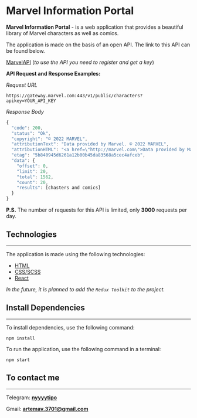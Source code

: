 
# __Marvel Information Portal__

__Marvel Information Portal__ - is a web application that provides a beautiful library of Marvel characters as well as comics.

The application is made on the basis of an open API. The link to this API can be found below.

[MarvelAPI](https://developer.marvel.com/) (*to use the API you need to register and get a key*)

**API Request and Response Examples:**

*Request URL*
```
https://gateway.marvel.com:443/v1/public/characters?apikey=YOUR_API_KEY
```

*Response Body*
```js
{
  "code": 200,
  "status": "Ok",
  "copyright": "© 2022 MARVEL",
  "attributionText": "Data provided by Marvel. © 2022 MARVEL",
  "attributionHTML": "<a href=\"http://marvel.com\">Data provided by Marvel. © 2022 MARVEL</a>",
  "etag": "5b840945d6261a12b00b45da83568a5cec4afceb",
  "data": {
    "offset": 0,
    "limit": 20,
    "total": 1562,
    "count": 20,
    "results": [chasters and comics]
  }
}
```

**P.S.** The number of requests for this API is limited, only **3000** requests per day.


## **Technologies**
___

The application is made using the following technologies:
 + [HTML](https://webplatform.github.io/docs/html/)
 + [CSS/SCSS](https://sass-lang.com/)
 + [React](https://reactjs.org/)
  
  *In the future, it is planned to add the `Redux Toolkit` to the project.*

  ## Install Dependencies
  ___
  To install dependencies, use the following command:
  ```
  npm install
  ```
  To run the application, use the following command in a terminal:
  ```
  npm start
  ```

## To contact me
___

Telegram: **[nyyyytipo](https://t.me/nyyyytipo)**

Gmail: **artemav.3701@gmail.com**